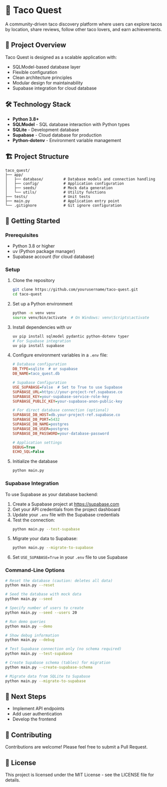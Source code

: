 # 🌮 Taco Quest

A community-driven taco discovery platform where users can explore tacos by location, share reviews, follow other taco lovers, and earn achievements.

## 🚀 Project Overview

Taco Quest is designed as a scalable application with:
- SQLModel-based database layer
- Flexible configuration
- Clean architecture principles
- Modular design for maintainability
- Supabase integration for cloud database

## 🛠️ Technology Stack

- **Python 3.8+**
- **SQLModel** - SQL database interaction with Python types
- **SQLite** - Development database
- **Supabase** - Cloud database for production
- **Python-dotenv** - Environment variable management

## 🏗️ Project Structure

```
taco_quest/
├── app/
│   ├── database/         # Database models and connection handling
│   ├── config/           # Application configuration
│   ├── seeds/            # Mock data generation
│   └── utils/            # Utility functions
├── tests/                # Unit tests
├── main.py               # Application entry point
└── .gitignore            # Git ignore configuration
```

## 🚀 Getting Started

### Prerequisites

- Python 3.8 or higher
- uv (Python package manager)
- Supabase account (for cloud database)

### Setup

1. Clone the repository
   ```bash
   git clone https://github.com/yourusername/taco-quest.git
   cd taco-quest
   ```

2. Set up a Python environment
   ```bash
   python -m venv venv
   source venv/bin/activate  # On Windows: venv\Scripts\activate
   ```

3. Install dependencies with uv
   ```bash
   uv pip install sqlmodel pydantic python-dotenv typer
   # For Supabase integration
   uv pip install supabase
   ```

4. Configure environment variables in a `.env` file:
   ```ini
   # Database configuration
   DB_TYPE=sqlite  # or supabase
   DB_NAME=taco_quest.db
   
   # Supabase Configuration
   USE_SUPABASE=False  # Set to True to use Supabase
   SUPABASE_URL=https://your-project-ref.supabase.co
   SUPABASE_KEY=your-supabase-service-role-key
   SUPABASE_PUBLIC_KEY=your-supabase-anon-public-key
   
   # For direct database connection (optional)
   SUPABASE_DB_HOST=db.your-project-ref.supabase.co
   SUPABASE_DB_PORT=5432
   SUPABASE_DB_NAME=postgres
   SUPABASE_DB_USER=postgres
   SUPABASE_DB_PASSWORD=your-database-password
   
   # Application settings
   DEBUG=True
   ECHO_SQL=False
   ```

5. Initialize the database
   ```bash
   python main.py
   ```

### Supabase Integration

To use Supabase as your database backend:

1. Create a Supabase project at https://supabase.com
2. Get your API credentials from the project dashboard
3. Update your `.env` file with the Supabase credentials
4. Test the connection:
   ```bash
   python main.py --test-supabase
   ```
5. Migrate your data to Supabase:
   ```bash
   python main.py --migrate-to-supabase
   ```
6. Set `USE_SUPABASE=True` in your `.env` file to use Supabase

### Command-Line Options

```bash
# Reset the database (caution: deletes all data)
python main.py --reset

# Seed the database with mock data
python main.py --seed

# Specify number of users to create
python main.py --seed --users 20

# Run demo queries
python main.py --demo

# Show debug information
python main.py --debug

# Test Supabase connection only (no schema required)
python main.py --test-supabase

# Create Supabase schema (tables) for migration
python main.py --create-supabase-schema

# Migrate data from SQLite to Supabase
python main.py --migrate-to-supabase
```

## 📝 Next Steps

- Implement API endpoints
- Add user authentication
- Develop the frontend

## 🤝 Contributing

Contributions are welcome! Please feel free to submit a Pull Request.

## 📄 License

This project is licensed under the MIT License - see the LICENSE file for details.
